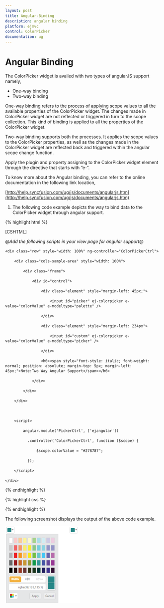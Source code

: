 ```yaml
---
layout: post
title: Angular-Binding
description: angular binding
platform: ejmvc
control: ColorPicker
documentation: ug
---
```


# Angular Binding

The ColorPicker widget is availed with two types of angularJS support namely, 

* One-way binding
* Two-way binding 

One-way binding refers to the process of applying scope values to all the available properties of the ColorPicker widget. The changes made in ColorPicker widget are not reflected or triggered in turn to the scope collection. This kind of binding is applied to all the properties of the ColorPicker widget.

Two-way binding supports both the processes. It applies the scope values to the ColorPicker properties, as well as the changes made in the ColorPicker widget are reflected back and triggered within the angular scope change function.

Apply the plugin and property assigning to the ColorPicker widget element through the directive that starts with “e-“.

To know more about the Angular binding, you can refer to the online documentation in the following link location,

[http://help.syncfusion.com/ug/js/documents/angularjs.htm](http://help.syncfusion.com/ug/js/documents/angularjs.htm)

1. The following code example depicts the way to bind data to the ColorPicker widget through angular support.

{% highlight html %}

[CSHTML]

@*Add the following scripts in your view page for angular support*@

<script src="http://cdn.syncfusion.com/js/assets/external/angular.min.js"></script>

<script src="http://cdn.syncfusion.com/13.1.0.21/js/web/ej.unobtrusive.min.js"> </script>

<script src="http://cdn.syncfusion.com/13.1.0.21/js/ej.widget.angular.min.js"> </script>



<div class="content-container-fluid" ng-app="PickerCtrl">

    <div class="row" style="width: 100%" ng-controller="ColorPickerCtrl">

        <div class="cols-sample-area" style="width: 100%">

            <div class="frame">

                <div id="control">

                    <div class="element" style="margin-left: 45px;">

                        <input id="picker" ej-colorpicker e-value="colorValue" e-modeltype="palette" />

                    </div>

                    <div class="element" style="margin-left: 234px">

                        <input id="custom" ej-colorpicker e-value="colorValue" e-modeltype="picker" />

                    </div>

                    <h6><span style="font-style: italic; font-weight: normal; position: absolute; margin-top: 5px; margin-left: 45px;">Note:Two Way Angular Support</span></h6>

                </div>

            </div>

        </div>



        <script>

            angular.module('PickerCtrl', ['ejangular'])

              .controller('ColorPickerCtrl', function ($scope) {

                  $scope.colorValue = "#278787";

              });

        </script>

    </div>

</div>
{% endhighlight  %}

{% highlight css %}
<style>

    .element {

        display: inline-block;

    }



    .frame {

        width: 457px;

        border: 0px;

    }



    #control {

        width: 600px;

    }

</style>

{% endhighlight  %}



The following screenshot displays the output of the above code example.

![](Angular-Binding_images/Angular-Binding_img1.png)



